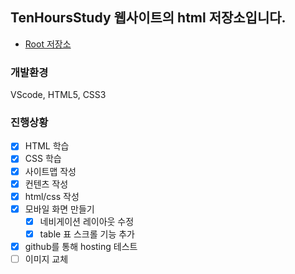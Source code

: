 TenHoursStudy 웹사이트의 html 저장소입니다.
--------------------

- [Root 저장소](https://github.com/Joshua-Shin/TenHoursStudy)

### 개발환경
VScode, HTML5, CSS3

### 진행상황
- [x] HTML 학습
- [x] CSS 학습
- [x] 사이트맵 작성
- [x] 컨텐츠 작성
- [x] html/css 작성
- [x] 모바일 화면 만들기
    - [x] 네비게이션 레이아웃 수정
    - [x] table 표 스크롤 기능 추가
- [x] github를 통해 hosting 테스트
- [ ] 이미지 교체